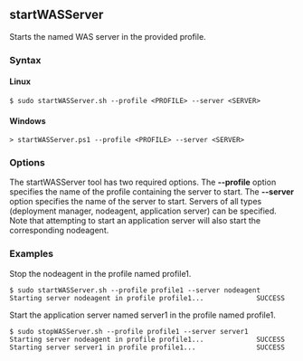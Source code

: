 ## startWASServer

Starts the named WAS server in the provided profile.

### Syntax

#### Linux

```Shell
$ sudo startWASServer.sh --profile <PROFILE> --server <SERVER>
```

#### Windows

```Shell
> startWASServer.ps1 --profile <PROFILE> --server <SERVER>
```

### Options

The startWASServer tool has two required options. The **--profile** option specifies the name of the profile containing the
server to start. The **--server** option specifies the name of the server to start. Servers of all types (deployment manager,
nodeagent, application server) can be specified. Note that attempting to start an application server will also start the
corresponding nodeagent.

### Examples

Stop the nodeagent in the profile named profile1.

```Shell
$ sudo startWASServer.sh --profile profile1 --server nodeagent
Starting server nodeagent in profile profile1...             SUCCESS
```

Start the application server named server1 in the profile named profile1.

```Shell
$ sudo stopWASServer.sh --profile profile1 --server server1
Starting server nodeagent in profile profile1...             SUCCESS
Starting server server1 in profile profile1...               SUCCESS
```
